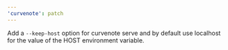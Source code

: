 ```yaml
---
'curvenote': patch
---
```


Add a `--keep-host` option for curvenote serve and by default use localhost for the value of the HOST environment variable.
